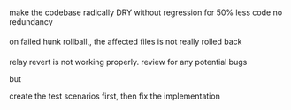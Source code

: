 ####

make the codebase radically DRY without regression for 50% less code no redundancy

####

on failed hunk rollball,, the affected files is not really rolled back

####

relay revert is not working properly. review for any potential bugs

but

create the test scenarios first, then fix the implementation
